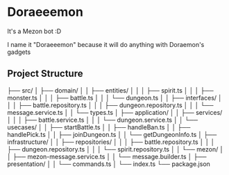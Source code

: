 # Doraeeemon

It's a Mezon bot :D

I name it "Doraeeemon" because it will do anything with Doraemon's gadgets

## Project Structure

├── src/
│   ├── domain/
│   │   ├── entities/
│   │   │   ├── spirit.ts
│   │   │   ├── monster.ts
│   │   │   ├── battle.ts
│   │   │   └── dungeon.ts
│   │   ├── interfaces/
│   │   │   ├── battle.repository.ts
│   │   │   ├── dungeon.repository.ts
│   │   │   └── message.service.ts
│   │   └── types.ts
│   ├── application/
│   │   ├── services/
│   │   │   ├── battle.service.ts
│   │   │   └── dungeon.service.ts
│   │   └── usecases/
│   │       ├── startBattle.ts
│   │       ├── handleBan.ts
│   │       ├── handlePick.ts
│   │       ├── joinDungeon.ts
│   │       └── getDungeonInfo.ts
│   ├── infrastructure/
│   │   ├── repositories/
│   │   │   ├── battle.repository.ts
│   │   │   ├── dungeon.repository.ts
│   │   │   └── spirit.repository.ts
│   │   └── mezon/
│   │       ├── mezon-message.service.ts
│   │       └── message.builder.ts
│   ├── presentation/
│   │   └── commands.ts
│   └── index.ts
└── package.json